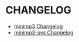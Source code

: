 # CHANGELOG

- [minimp3 Changelog](crates/minimp3/CHANGELOG.md)
- [minimp3-sys Changelog](crates/minimp3-sys/CHANGELOG.md)
